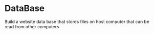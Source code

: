 # DataBase
Build a website data base that stores files on host computer that can be read from other computers
